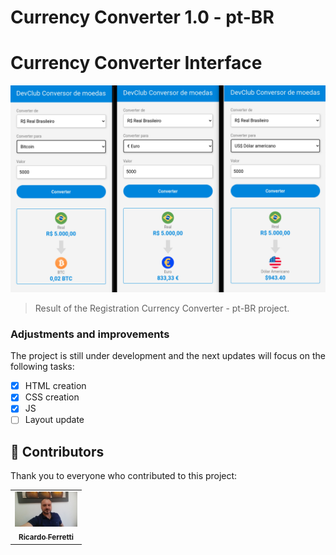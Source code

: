 # Currency Converter 1.0 - pt-BR
# Currency Converter Interface

<img src="./assets/printproject.png">



> Result of the Registration Currency Converter - pt-BR project.

### Adjustments and improvements

The project is still under development and the next updates will focus on the following tasks:

- [x] HTML creation
- [x] CSS creation
- [x] JS
- [ ] Layout update

## 🤝 Contributors

Thank you to everyone who contributed to this project:

<table>
  <tr>
    <td align="center">
      <a href="#">
        <img src="./assets/ricardoferretti.jpeg" width="100px;" alt="Foto Ricardo Ferretti"/><br>
        <sub>
          <b>Ricardo Ferretti</b>
        </sub>
      </a>
    </td>
  </tr>
</table>


